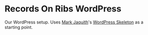 # Records On Ribs WordPress

Our WordPress setup. Uses [Mark Jaquith](http://markjaquith.com/)'s [WordPress Skeleton](https://github.com/markjaquith/WordPress-Skeleton) as a starting point.